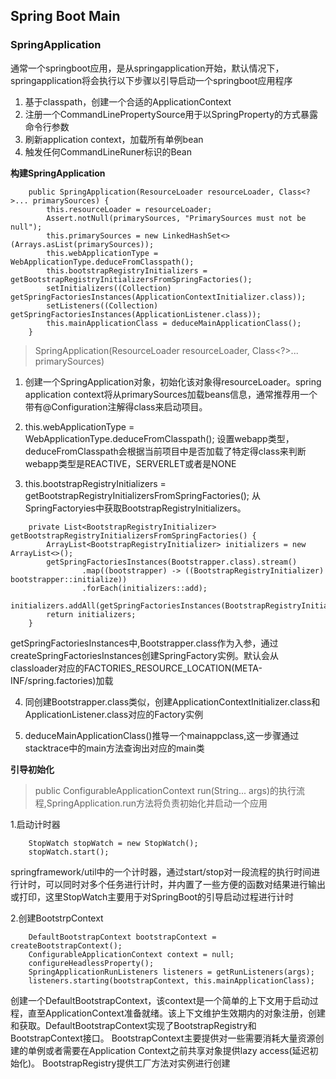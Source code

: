 ## Spring Boot Main ##


### SpringApplication
通常一个springboot应用，是从springapplication开始，默认情况下， springapplication将会执行以下步骤以引导启动一个springboot应用程序
1. 基于classpath，创建一个合适的ApplicationContext
2. 注册一个CommandLinePropertySource用于以SpringProperty的方式暴露命令行参数
3. 刷新application context，加载所有单例bean
4. 触发任何CommandLineRuner标识的Bean

**构建SpringApplication**
```
	public SpringApplication(ResourceLoader resourceLoader, Class<?>... primarySources) {
		this.resourceLoader = resourceLoader;
		Assert.notNull(primarySources, "PrimarySources must not be null");
		this.primarySources = new LinkedHashSet<>(Arrays.asList(primarySources));
		this.webApplicationType = WebApplicationType.deduceFromClasspath();
		this.bootstrapRegistryInitializers = getBootstrapRegistryInitializersFromSpringFactories();
		setInitializers((Collection) getSpringFactoriesInstances(ApplicationContextInitializer.class));
		setListeners((Collection) getSpringFactoriesInstances(ApplicationListener.class));
		this.mainApplicationClass = deduceMainApplicationClass();
	}
```
>SpringApplication(ResourceLoader resourceLoader, Class<?>... primarySources)
1. 创建一个SpringApplication对象，初始化该对象得resourceLoader。spring application context将从primarySources加载beans信息，通常推荐用一个带有@Configuration注解得class来启动项目。

2. this.webApplicationType = WebApplicationType.deduceFromClasspath();
设置webapp类型，deduceFromClasspath会根据当前项目中是否加载了特定得class来判断webapp类型是REACTIVE，SERVERLET或者是NONE

3. this.bootstrapRegistryInitializers = getBootstrapRegistryInitializersFromSpringFactories();
从SpringFactoryies中获取BootstrapRegistryInitializers。
```
	private List<BootstrapRegistryInitializer> getBootstrapRegistryInitializersFromSpringFactories() {
		ArrayList<BootstrapRegistryInitializer> initializers = new ArrayList<>();
		getSpringFactoriesInstances(Bootstrapper.class).stream()
				.map((bootstrapper) -> ((BootstrapRegistryInitializer) bootstrapper::initialize))
				.forEach(initializers::add);
		initializers.addAll(getSpringFactoriesInstances(BootstrapRegistryInitializer.class));
		return initializers;
	}
```
getSpringFactoriesInstances中,Bootstrapper.class作为入参，通过createSpringFactoriesInstances创建SpringFactory实例。默认会从classloader对应的FACTORIES_RESOURCE_LOCATION(META-INF/spring.factories)加载

4. 同创建Bootstrapper.class类似，创建ApplicationContextInitializer.class和ApplicationListener.class对应的Factory实例

5. deduceMainApplicationClass()推导一个mainappclass,这一步骤通过stacktrace中的main方法查询出对应的main类

 

**引导初始化**
>public ConfigurableApplicationContext run(String... args)的执行流程,SpringApplication.run方法将负责初始化并启动一个应用

1.启动计时器
```
    StopWatch stopWatch = new StopWatch();
    stopWatch.start();
```
springframework/util中的一个计时器，通过start/stop对一段流程的执行时间进行计时，可以同时对多个任务进行计时，并内置了一些方便的函数对结果进行输出或打印，这里StopWatch主要用于对SpringBoot的引导启动过程进行计时

2.创建BootstrpContext
```
    DefaultBootstrapContext bootstrapContext = createBootstrapContext();
    ConfigurableApplicationContext context = null;
    configureHeadlessProperty();
    SpringApplicationRunListeners listeners = getRunListeners(args); 
    listeners.starting(bootstrapContext, this.mainApplicationClass);
```
创建一个DefaultBootstrapContext，该context是一个简单的上下文用于启动过程，直至ApplicationContext准备就绪。该上下文维护生效期内的对象注册，创建和获取。DefaultBootstrapContext实现了BootstrapRegistry和BootstrapContext接口。
BootstrapContext主要提供对一些需要消耗大量资源创建的单例或者需要在Application Context之前共享对象提供lazy access(延迟初始化)。
BootstrapRegistry提供工厂方法对实例进行创建

